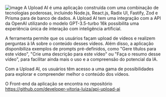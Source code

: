 ![image](https://github.com/developer-vitoria-luiza/api-upload-ai/assets/165946610/e82c6c23-a636-4164-8022-a54a5279d9e5)
A Upload AI é uma aplicação construída com uma combinação de tecnologias poderosas, incluindo Node.js, React.js, Radix UI, Fastify, Zod e Prisma para de banco de dados. A Upload AI tem uma integração com a API da OpenAI utilizando o modelo GPT-3.5-turbo 16k possibilita uma experiência única de interação com inteligência artificial.

A ferramenta permite que os usuários façam upload de vídeos e realizem perguntas à IA sobre o conteúdo desses vídeos. Além disso, a aplicação disponibiliza exemplos de prompts pré-definidos, como "Gere títulos para este vídeo", "Crie uma descrição para este vídeo" ou "Faça o resumo desse vídeo", para facilitar ainda mais o uso e a compreensão do potencial da IA.

Com a Upload AI, os usuários têm acesso a uma gama de possibilidades para explorar e compreender melhor o conteúdo dos vídeos.

O Front-end da aplicação se encontra no repositório https://github.com/developer-vitoria-luiza/api-upload-ai
